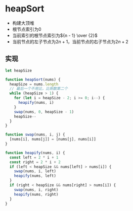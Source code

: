 # heapSort
- 构建大顶堆
- 根节点索引为0
- 当前索引的根节点索引为${n - 1} \over {2}$
- 当前节点的左子节点为$2n + 1$，当前节点的右子节点为$2n + 2$
## 实现
```js
let heapSize

function heapSort(nums) {
  heapSize = nums.length
  // 最后一个不用比，比倒数第二个
  while (heapSize > 1) {
    for (let i = heapSize - 2; i >= 0; i--) {
      heapify(nums, i)
    }
    swap(nums, 0, heapSize - 1)
    heapSize--
  }
}

function swap(nums, i, j) {
  [nums[i], nums[j]] = [nums[j], nums[i]]
}

function heapify(nums, i) {
  const left = 2 * i + 1
  const right = 2 * i + 2
  if (left < heapSize && nums[left] > nums[i]) {
    swap(nums, i, left)
    heapify(nums, left)
  }
  if (right < heapSize && nums[right] > nums[i]) {
    swap(nums, i, right)
    heapify(nums, right)
  }
}
```
